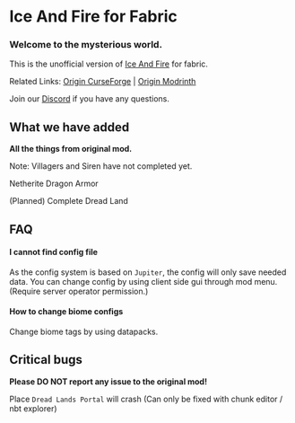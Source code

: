 # Ice And Fire for Fabric

### Welcome to the mysterious world.

This is the unofficial version of [Ice And Fire](https://github.com/AlexModGuy/Ice_And_Fire) for fabric.

Related
Links: [Origin CurseForge](https://www.curseforge.com/minecraft/mc-mods/ice-and-fire-dragons) | [Origin Modrinth](https://modrinth.com/mod/ice-and-fire-dragons)

Join our [Discord](https://discord.gg/NDzz2upqAk) if you have any questions.

## What we have added

**All the things from original mod.**

Note: Villagers and Siren have not completed yet.

Netherite Dragon Armor

(Planned) Complete Dread Land

## FAQ

#### I cannot find config file

As the config system is based on `Jupiter`, the config will only save needed data. You can change config by using client
side gui through mod menu. (Require server operator permission.)

#### How to change biome configs

Change biome tags by using datapacks.

## Critical bugs

**Please DO NOT report any issue to the original mod!**

Place `Dread Lands Portal` will crash (Can only be fixed with chunk editor / nbt explorer)